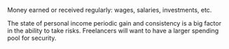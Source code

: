 Money earned or received regularly: wages, salaries, investments, etc.

The state of personal income periodic gain and consistency is a big factor in the ability to take risks. Freelancers will want to have a larger spending pool for security.